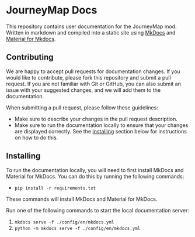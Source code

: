 # JourneyMap Docs

This repository contains user documentation for the JourneyMap mod. Written in markdown and compiled into a static site using [MkDocs](https://www.mkdocs.org/) and [Material for Mkdocs](https://squidfunk.github.io/mkdocs-material/).

## Contributing

We are happy to accept pull requests for documentation changes. If you would like to contribute, please fork this repository and submit a pull request. If you are not familiar with Git or GitHub, you can also submit an issue with your suggested changes, and we will add them to the documentation.

When submitting a pull request, please follow these guidelines:

- Make sure to describe your changes in the pull request description.
- Make sure to run the documentation locally to ensure that your changes are displayed correctly. See the [Installing](#installing) section below for instructions on how to do this.

## Installing

To run the documentation locally, you will need to first install MkDocs and Material for MkDocs. You can do this by running the following commands:

- `pip install -r requirements.txt`

These commands will install MkDocs and Material for MkDocs.

Run one of the following commands to start the local documentation server:

1. `mkdocs serve -f ./config/en/mkdocs.yml`
2. `python -m mkdocs serve -f ./config/en/mkdocs.yml`
